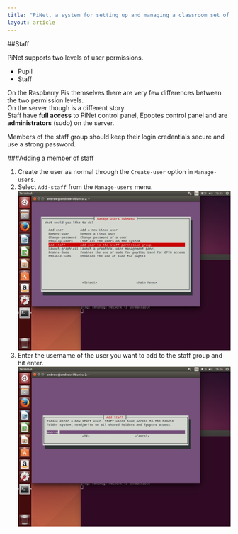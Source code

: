 ```yaml
---
title: "PiNet, a system for setting up and managing a classroom set of Raspberry Pis."
layout: article
---
```


##Staff


PiNet supports two levels of user permissions.
- Pupil
- Staff

On the Raspberry Pis themselves there are very few differences between the two permission levels.   
On the server though is a different story.    
Staff have **full access** to PiNet control panel, Epoptes control panel and are **administrators** (sudo) on the server.   

Members of the staff group should keep their login credentials secure and use a strong password.   

###Adding a member of staff
1. Create the user as normal through the ```Create-user``` option in ```Manage-users```.
2. Select ```Add-staff``` from the ```Manage-users``` menu.    
![](/assets/images/Add-staff-1.jpeg)    
3. Enter the username of the user you want to add to the staff group and hit enter.   
![](/assets/images/Add-staff-2.jpeg)    
